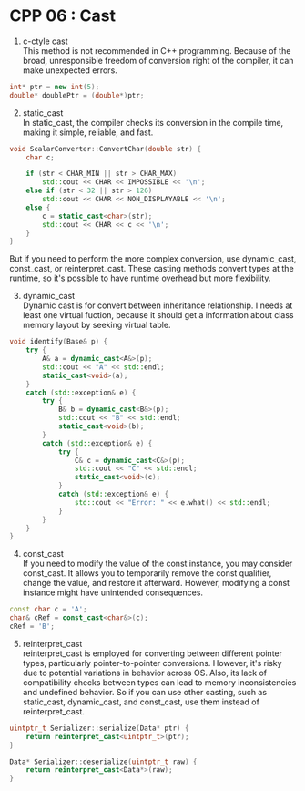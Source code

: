 # CPP 06 : Cast
1. c-ctyle cast  
This method is not recommended in C++ programming. Because of the broad, unresponsible freedom of conversion right of the compiler, it can make unexpected errors. 
```c++
int* ptr = new int(5);
double* doublePtr = (double*)ptr;
```

2. static_cast  
In static_cast, the compiler checks its conversion in the compile time, making it simple, reliable, and fast.  
```c++
void ScalarConverter::ConvertChar(double str) {
    char c;

    if (str < CHAR_MIN || str > CHAR_MAX)
        std::cout << CHAR << IMPOSSIBLE << '\n';
    else if (str < 32 || str > 126)
        std::cout << CHAR << NON_DISPLAYABLE << '\n';
    else {
        c = static_cast<char>(str);
        std::cout << CHAR << c << '\n';
    }
}
```
But if you need to perform the more complex conversion, use dynamic_cast, const_cast, or reinterpret_cast. These casting methods convert types at the runtime, so it's possible to have runtime overhead but more flexibility.  

3. dynamic_cast    
Dynamic cast is for convert between inheritance relationship. I needs at least one virtual fuction, because it should get a information about class memory layout by seeking virtual table. 
```c++
void identify(Base& p) {
    try {
        A& a = dynamic_cast<A&>(p);
        std::cout << "A" << std::endl;
        static_cast<void>(a);
    }
    catch (std::exception& e) {
        try {
            B& b = dynamic_cast<B&>(p);
            std::cout << "B" << std::endl;
            static_cast<void>(b);
        }
        catch (std::exception& e) {
            try {
                C& c = dynamic_cast<C&>(p);
                std::cout << "C" << std::endl;
                static_cast<void>(c);
            }
            catch (std::exception& e) {
                std::cout << "Error: " << e.what() << std::endl;
            }
        }
    }
}
```
4. const_cast  
If you need to modify the value of the const instance, you may consider const_cast. It allows you to temporarily remove the const qualifier, change the value, and restore it afterward. However, modifying a const instance might have unintended consequences.  
```c++
const char c = 'A';
char& cRef = const_cast<char&>(c);
cRef = 'B';
```

5. reinterpret_cast  
reinterpret_cast is employed for converting between different pointer types, particularly pointer-to-pointer conversions. However, it's risky due to potential variations in behavior across OS. Also, its lack of compatibility checks between types can lead to memory inconsistencies and undefined behavior. So if you can use other casting, such as static_cast, dynamic_cast, and const_cast, use them instead of reinterpret_cast.  

```c++
uintptr_t Serializer::serialize(Data* ptr) {
    return reinterpret_cast<uintptr_t>(ptr);
}

Data* Serializer::deserialize(uintptr_t raw) {
    return reinterpret_cast<Data*>(raw);
}
```